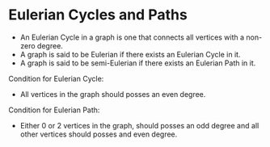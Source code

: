 # Eulerian Cycles and Paths

* An Eulerian Cycle in a graph is one that connects all vertices with a non-zero degree. 
* A graph is said to be Eulerian if there exists an Eulerian Cycle in it. 
* A graph is said to be semi-Eulerian if there exists an Eulerian Path in it. 

Condition for Eulerian Cycle:

* All vertices in the graph should posses an even degree. 

Condition for Eulerian Path: 

* Either 0 or 2 vertices in the graph, should posses an odd degree and all other vertices should posses and even degree.
